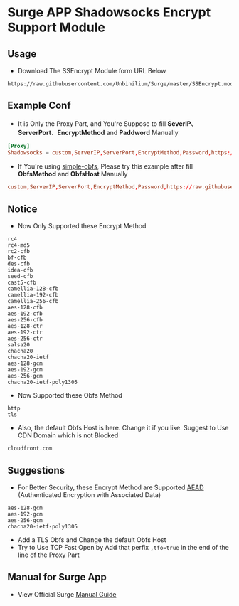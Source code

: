 # Surge APP Shadowsocks Encrypt Support Module

## Usage
- Download The SSEncrypt Module form URL Below
```url
https://raw.githubusercontent.com/Unbinilium/Surge/master/SSEncrypt.module
```

## Example Conf
- It is Only the Proxy Part, and You're Suppose to fill **SeverIP**、**ServerPort**、**EncryptMethod** and **Paddword** Manually
```conf
[Proxy]
Shadowsocks = custom,ServerIP,ServerPort,EncryptMethod,Password,https://raw.githubusercontent.com/Unbinilium/Surge/master/SSEncrypt.module
```
- If You're using <a href="https://github.com/shadowsocks/simple-obfs" target="_blank">simple-obfs</a>, Please try this example after fill **ObfsMethod** and **ObfsHost** Manually
```conf
custom,ServerIP,ServerPort,EncryptMethod,Password,https://raw.githubusercontent.com/Unbinilium/Surge/master/SSEncrypt.module,obfs=ObfsMethod,obfs-host=ObfsHost
```

## Notice
- Now Only Supported these Encrypt Method
```encrypt
rc4
rc4-md5
rc2-cfb
bf-cfb
des-cfb
idea-cfb
seed-cfb
cast5-cfb
camellia-128-cfb
camellia-192-cfb
camellia-256-cfb
aes-128-cfb
aes-192-cfb
aes-256-cfb
aes-128-ctr
aes-192-ctr
aes-256-ctr
salsa20
chacha20
chacha20-ietf
aes-128-gcm
aes-192-gcm
aes-256-gcm
chacha20-ietf-poly1305
```
- Now Supported these Obfs Method
```obfs
http
tls
```
- Also, the default Obfs Host is here. Change it if you like. Suggest to Use CDN Domain which is not Blocked
```obfs
cloudfront.com
```

## Suggestions
- For Better Security, these Encrypt Method are Supported <a href="https://en.wikipedia.org/wiki/Authenticated_encryption" target="_blank">AEAD</a> (Authenticated Encryption with Associated Data)
```encrypt
aes-128-gcm
aes-192-gcm
aes-256-gcm
chacha20-ietf-poly1305
```
- Add a TLS Obfs and Change the default Obfs Host
- Try to Use TCP Fast Open by Add that perfix ```,tfo=true``` in the end of the line of the Proxy Part

## Manual for Surge App
- View Official Surge <a href="https://manual.nssurge.com/" target="_blank">Manual Guide </a>
